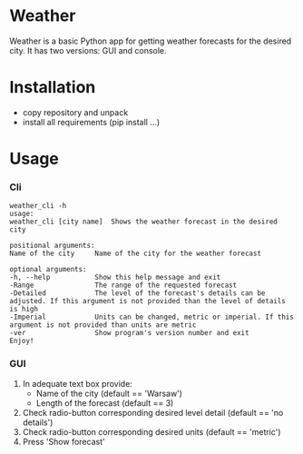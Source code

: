 # Weather

Weather is a basic Python app for getting weather forecasts for the desired city. It has two versions: GUI and console. 



# Installation

- copy repository and unpack
- install all requirements (pip install ...)



# Usage

### Cli

```
weather_cli -h
usage: 
weather_cli [city name]  Shows the weather forecast in the desired city  

positional arguments:                                                    
Name of the city     Name of the city for the weather forecast         

optional arguments:                                                     
-h, --help           Show this help message and exit                   
-Range   			 The range of the requested forecast   
-Detailed            The level of the forecast's details can be adjusted. If this argument is not provided than the level of details is high
-Imperial			 Units can be changed, metric or imperial. If this argument is not provided than units are metric
-ver                 Show program's version number and exit                                                                                     Enjoy!  
```

### GUI

1. In adequate text box  provide:
   - Name of the city (default == 'Warsaw')
   - Length of the forecast (default == 3)
2. Check radio-button corresponding desired level detail (default == 'no details')
3. Check radio-button corresponding desired units (default == 'metric')
4. Press 'Show forecast' 

